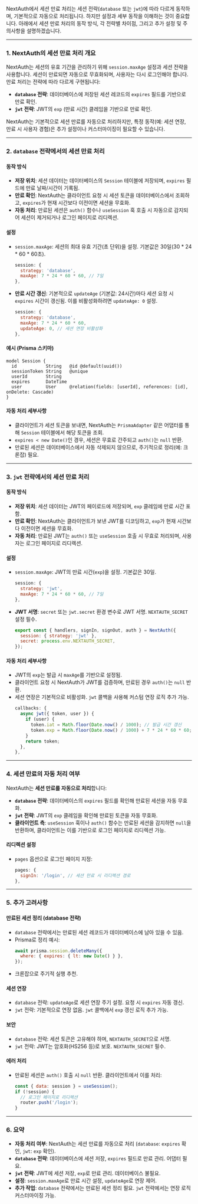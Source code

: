NextAuth에서 세션 만료 처리는 세션 전략(`database` 또는 `jwt`)에 따라 다르게 동작하며, 기본적으로 자동으로 처리됩니다. 하지만 설정과 세부 동작을 이해하는 것이 중요합니다. 아래에서 세션 만료 처리의 동작 방식, 각 전략별 차이점, 그리고 추가 설정 및 주의사항을 설명하겠습니다.

---

### **1. NextAuth의 세션 만료 처리 개요**
NextAuth는 세션의 유효 기간을 관리하기 위해 `session.maxAge` 설정과 세션 전략을 사용합니다. 세션이 만료되면 자동으로 무효화되며, 사용자는 다시 로그인해야 합니다. 만료 처리는 전략에 따라 다르게 구현됩니다:
- **`database` 전략**: 데이터베이스에 저장된 세션 레코드의 `expires` 필드를 기반으로 만료 확인.
- **`jwt` 전략**: JWT의 `exp` (만료 시간) 클레임을 기반으로 만료 확인.

NextAuth는 기본적으로 세션 만료를 자동으로 처리하지만, 특정 동작(예: 세션 연장, 만료 시 사용자 경험)은 추가 설정이나 커스터마이징이 필요할 수 있습니다.

---

### **2. `database` 전략에서의 세션 만료 처리**
#### **동작 방식**
- **저장 위치**: 세션 데이터는 데이터베이스의 `Session` 테이블에 저장되며, `expires` 필드에 만료 날짜/시간이 기록됨.
- **만료 확인**: NextAuth는 클라이언트 요청 시 세션 토큰을 데이터베이스에서 조회하고, `expires`가 현재 시간보다 이전이면 세션을 무효화.
- **자동 처리**: 만료된 세션은 `auth()` 함수나 `useSession` 훅 호출 시 자동으로 감지되어 세션이 제거되거나 로그인 페이지로 리디렉션.

#### **설정**
- `session.maxAge`: 세션의 최대 유효 기간(초 단위)을 설정. 기본값은 30일(30 * 24 * 60 * 60초).
  ```javascript
  session: {
    strategy: 'database',
    maxAge: 7 * 24 * 60 * 60, // 7일
  },
  ```
- **만료 시간 갱신**: 기본적으로 `updateAge` (기본값: 24시간)마다 세션 요청 시 `expires` 시간이 갱신됨. 이를 비활성화하려면 `updateAge: 0` 설정.
  ```javascript
  session: {
    strategy: 'database',
    maxAge: 7 * 24 * 60 * 60,
    updateAge: 0, // 세션 연장 비활성화
  },
  ```

#### **예시 (Prisma 스키마)**
```prisma
model Session {
  id           String   @id @default(uuid())
  sessionToken String   @unique
  userId       String
  expires      DateTime
  user         User     @relation(fields: [userId], references: [id], onDelete: Cascade)
}
```

#### **자동 처리 세부사항**
- 클라이언트가 세션 토큰을 보내면, NextAuth는 `PrismaAdapter` 같은 어댑터를 통해 `Session` 테이블에서 해당 토큰을 조회.
- `expires < new Date()`인 경우, 세션은 무효로 간주되고 `auth()`는 `null` 반환.
- 만료된 세션은 데이터베이스에서 자동 삭제되지 않으므로, 주기적으로 정리(예: 크론잡) 필요.

---

### **3. `jwt` 전략에서의 세션 만료 처리**
#### **동작 방식**
- **저장 위치**: 세션 데이터는 JWT의 페이로드에 저장되며, `exp` 클레임에 만료 시간 포함.
- **만료 확인**: NextAuth는 클라이언트가 보낸 JWT를 디코딩하고, `exp`가 현재 시간보다 이전이면 세션을 무효화.
- **자동 처리**: 만료된 JWT는 `auth()` 또는 `useSession` 호출 시 무효로 처리되며, 사용자는 로그인 페이지로 리디렉션.

#### **설정**
- `session.maxAge`: JWT의 만료 시간(`exp`)을 설정. 기본값은 30일.
  ```javascript
  session: {
    strategy: 'jwt',
    maxAge: 7 * 24 * 60 * 60, // 7일
  },
  ```
- **JWT 서명**: `secret` 또는 `jwt.secret` 환경 변수로 JWT 서명. `NEXTAUTH_SECRET` 설정 필수.
  ```javascript
  export const { handlers, signIn, signOut, auth } = NextAuth({
    session: { strategy: 'jwt' },
    secret: process.env.NEXTAUTH_SECRET,
  });
  ```

#### **자동 처리 세부사항**
- JWT의 `exp`는 발급 시 `maxAge`를 기반으로 설정됨.
- 클라이언트 요청 시 NextAuth가 JWT를 검증하며, 만료된 경우 `auth()`는 `null` 반환.
- 세션 연장은 기본적으로 비활성화. `jwt` 콜백을 사용해 커스텀 연장 로직 추가 가능.
  ```javascript
  callbacks: {
    async jwt({ token, user }) {
      if (user) {
        token.iat = Math.floor(Date.now() / 1000); // 발급 시간 갱신
        token.exp = Math.floor(Date.now() / 1000) + 7 * 24 * 60 * 60; // 7일 후 만료
      }
      return token;
    },
  },
  ```

---

### **4. 세션 만료의 자동 처리 여부**
NextAuth는 **세션 만료를 자동으로 처리**합니다:
- **`database` 전략**: 데이터베이스의 `expires` 필드를 확인해 만료된 세션을 자동 무효화.
- **`jwt` 전략**: JWT의 `exp` 클레임을 확인해 만료된 토큰을 자동 무효화.
- **클라이언트 측**: `useSession` 훅이나 `auth()` 함수는 만료된 세션을 감지하면 `null`을 반환하며, 클라이언트는 이를 기반으로 로그인 페이지로 리디렉션 가능.

#### **리디렉션 설정**
- `pages` 옵션으로 로그인 페이지 지정:
  ```javascript
  pages: {
    signIn: '/login', // 세션 만료 시 리디렉션 경로
  },
  ```

---

### **5. 추가 고려사항**
#### **만료된 세션 정리 (database 전략)**
- `database` 전략에서는 만료된 세션 레코드가 데이터베이스에 남아 있을 수 있음.
- Prisma로 정리 예시:
  ```javascript
  await prisma.session.deleteMany({
    where: { expires: { lt: new Date() } },
  });
  ```
- 크론잡으로 주기적 실행 추천.

#### **세션 연장**
- `database` 전략: `updateAge`로 세션 연장 주기 설정. 요청 시 `expires` 자동 갱신.
- `jwt` 전략: 기본적으로 연장 없음. `jwt` 콜백에서 `exp` 갱신 로직 추가 가능.

#### **보안**
- `database` 전략: 세션 토큰은 고유해야 하며, `NEXTAUTH_SECRET`으로 서명.
- `jwt` 전략: JWT는 암호화(HS256 등)로 보호. `NEXTAUTH_SECRET` 필수.

#### **에러 처리**
- 만료된 세션은 `auth()` 호출 시 `null` 반환. 클라이언트에서 이를 처리:
  ```javascript
  const { data: session } = useSession();
  if (!session) {
    // 로그인 페이지로 리디렉션
    router.push('/login');
  }
  ```

---

### **6. 요약**
- **자동 처리 여부**: NextAuth는 세션 만료를 자동으로 처리 (`database`: `expires` 확인, `jwt`: `exp` 확인).
- **`database` 전략**: 데이터베이스에 세션 저장, `expires` 필드로 만료 관리. 어댑터 필요.
- **`jwt` 전략**: JWT에 세션 저장, `exp`로 만료 관리. 데이터베이스 불필요.
- **설정**: `session.maxAge`로 만료 시간 설정, `updateAge`로 연장 제어.
- **추가 작업**: `database` 전략에서는 만료된 세션 정리 필요. `jwt` 전략에서는 연장 로직 커스터마이징 가능.

